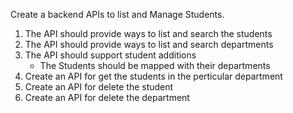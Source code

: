Create a backend APIs to list and Manage Students.
1. The API should provide ways to list and search the students
2. The API should provide ways to list and search departments
3. The API should support student additions
    * The Students should be mapped with their departments
4. Create an API for get the students in the perticular department
5. Create an API for delete the student
6. Create an API for delete the department


